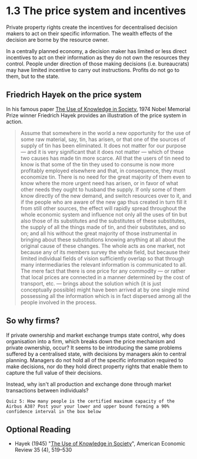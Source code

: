 # 1.3 The price system and incentives

Private property rights create the incentives for decentralised decision makers to act on their specific information. The wealth effects of the decision are borne by the resource owner.

In a centrally planned economy, a decision maker has limited or less direct incentives to act on their information as they do not own the resources they control. People under direction of those making decisions (i.e. bureaucrats) may have limited incentive to carry out instructions. Profits do not go to them, but to the state.

## Friedrich Hayek on the price system

In his famous paper [The Use of Knowledge in Society](https://www.jstor.org/stable/1809376), 1974 Nobel Memorial Prize winner Friedrich Hayek provides an illustration of the price system in action.

> Assume that somewhere in the world a new opportunity for the use of some raw material, say, tin, has arisen, or that one of the sources of supply of tin has been eliminated. It does not matter for our purpose — and it is very significant that it does not matter — which of these two causes has made tin more scarce. All that the users of tin need to know is that some of the tin they used to consume is now more profitably employed elsewhere and that, in consequence, they must economize tin. There is no need for the great majority of them even to know where the more urgent need has arisen, or in favor of what other needs they ought to husband the supply. If only some of them know directly of the new demand, and switch resources over to it, and if the people who are aware of the new gap thus created in turn fill it from still other sources, the effect will rapidly spread throughout the whole economic system and influence not only all the uses of tin but also those of its substitutes and the substitutes of these substitutes, the supply of all the things made of tin, and their substitutes, and so on; and all his without the great majority of those instrumental in bringing about these substitutions knowing anything at all about the original cause of these changes. The whole acts as one market, not because any of its members survey the whole field, but because their limited individual fields of vision sufficiently overlap so that through many intermediaries the relevant information is communicated to all. The mere fact that there is one price for any commodity — or rather that local prices are connected in a manner determined by the cost of transport, etc. — brings about the solution which (it is just conceptually possible) might have been arrived at by one single mind possessing all the information which is in fact dispersed among all the people involved in the process.

## So why firms?

If private ownership and market exchange trumps state control, why does organisation into a firm, which breaks down the price mechanism and private ownership, occur? It seems to be introducing the same problems suffered by a centralised state, with decisions by managers akin to central planning. Managers do not hold all of the specific information required to make decisions, nor do they hold direct property rights that enable them to capture the full value of their decisions.

Instead, why isn't all production and exchange done through market transactions between individuals? 

    Quiz 5: How many people is the certified maximum capacity of the Airbus A38? Post your your lower and upper bound forming a 90% confidence interval in the box below

## Optional Reading

- Hayek (1945) "[The Use of Knowledge in Society](https://www.jstor.org/stable/1809376)", American Economic Review 35 (4), 519–530